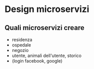 # Design microservizi
## Quali microservizi creare
- residenza
- ospedale
- negozio
- utente, animali dell'utente, storico
- (login facebook, google)
